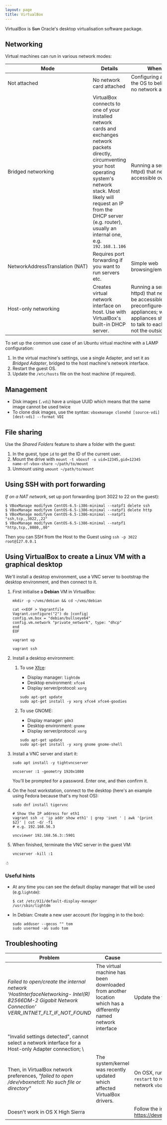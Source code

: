 ```yaml
---
layout: page
title: VirtualBox
---
```


VirtualBox is <strike>Sun</strike> Oracle's desktop virtualisation software package.

## Networking

Virtual machines can run in various network modes:

| Mode | Details | When to use |
| - | - | - |
| Not attached | No network card attached | Configuring an OS (forces the OS to believe there is no network available) |
| Bridged networking | VirtualBox connects to one of your installed network cards and exchanges network packets directly, circumventing your host operating system's network stack. Most likely will request an IP from the DHCP server (e.g. router), usually an internal one, e.g. `192.168.1.106` | Running a server (e.g. httpd) that needs to be accessible over LAN |
| NetworkAddressTranslation&nbsp;(NAT) | Requires port forwarding if you want to run servers etc. | Simple web browsing/email/downloads |
| Host-only networking | Creates virtual network interface on host. Use with VirtualBox's built-in DHCP server. | Running a server (e.g. httpd) that needs to only be accessible on the host; preconfigured virtual appliances; where two appliances should be able to talk to each other but not the outside world |

To set up the common use case of an Ubuntu virtual machine with a LAMP configuration:

1. In the virtual machine's settings, use a single Adapter, and set it as _Bridged Adapter_, bridged to the host machine's network interface.
1. Restart the guest OS.
1. Update the <code>/etc/hosts</code> file on the host machine (if required).

## Management

- Disk images (`.vdi`) have a unique UUID which means that the same image cannot be used twice
- To clone disk images, use the syntax: `vboxmanage clonehd [source-vdi] [dest-vdi] --format VDI`


## File sharing

Use the _Shared Folders_ feature to share a folder with the guest:

1. In the guest, type <code>id</code> to get the ID of the current user.
2. Mount the drive with <code>mount -t vboxsf -o uid=12345,gid=12345 name-of-vbox-share ~/path/to/mount</code>
3. Unmount using <code>umount ~/path/to/mount</code>

## Using SSH with port forwarding

*If on a NAT network*, set up port forwarding (port 3022 to 22 on the guest):

```
$ VBoxManage modifyvm CentOS-6.5-i386-minimal --natpf1 delete ssh
$ VBoxManage modifyvm CentOS-6.5-i386-minimal --natpf1 delete http
$ VBoxManage modifyvm CentOS-6.5-i386-minimal --natpf1 "ssh,tcp,,3022,,22"
$ VBoxManage modifyvm CentOS-6.5-i386-minimal --natpf1 "http,tcp,,8080,,80"
```

Then you can SSH from the Host to the Guest using `ssh -p 3022 root@127.0.0.1`

## Using VirtualBox to create a Linux VM with a graphical desktop

We'll install a desktop environment, use a VNC server to bootstrap the desktop environment, and then connect to it.

1.  First initialise a **Debian** VM in VirtualBox:

    ```shell
    mkdir -p ~/vms/debian && cd ~/vms/debian

    cat <<EOF > Vagrantfile
    Vagrant.configure("2") do |config|
    config.vm.box = "debian/bullseye64"
    config.vm.network "private_network", type: "dhcp"
    end
    EOF

    vagrant up

    vagrant ssh
    ```

1.  Install a desktop environment:

    1.  To use [Xfce][xfce]:

        - Display manager: `lightdm`
        - Desktop environment: `xfce4`
        - Display server/protocol: `xorg`

        ```shell
        sudo apt-get update
        sudo apt-get install -y xorg xfce4 xfce4-goodies
        ```

    2.  To use GNOME:

        - Display manager: `gdm3`
        - Desktop environment: `gnome`
        - Display server/protocol: `xorg`

        ```shell
        sudo apt-get update
        sudo apt-get install -y xorg gnome gnome-shell
        ```

1.  Install a VNC server and start it:

    ```shell
    sudo apt install -y tightvncserver

    vncserver :1 -geometry 1920x1080
    ```

    You'll be prompted for a password. Enter one, and then confirm it.

1.  On the host workstation, connect to the desktop (here's an example using Fedora because that's my host OS):

    ```shell
    sudo dnf install tigervnc

    # Show the IP address for eth1
    vagrant ssh -c 'ip addr show eth1' | grep 'inet ' | awk '{print $2}' | cut -d/ -f1
    # e.g. 192.168.56.3

    vncviewer 192.168.56.3::5901
    ```

1.  When finished, terminate the VNC server in the guest VM:

    ```shell
    vncserver -kill :1
    ```

☃

### Useful hints

- At any time you can see the default display manager that will be used (e.g.`lightdm`):

    ```
    $ cat /etc/X11/default-display-manager
    /usr/sbin/lightdm
    ```

- In Debian: Create a new user account (for logging in to the box):

    ```shell
    sudo adduser --gecos "" tom
    sudo usermod -aG sudo tom
    ```

## Troubleshooting

| Problem | Cause | Solution |
| - | - | - |
| _Failed to open/create the internal network 'HostInterfaceNetworking- Intel(R) 82566DM-2 Gigabit Network Connection' VERR_INTNET_FLT_IF_NOT_FOUND_ | The virtual machine has been downloaded from another location which has a differently named network interface | Update the virtual machine settings to use a valid network interface |
| "Invalid settings detected", cannot select a network interface for a Host-only Adapter connection; \
Then, in VirtualBox network preferences, _"failed to open /dev/vboxnetctl: No such file or directory"_ | The system/kernel was recently updated which affected VirtualBox drivers. | On OSX, run: <code>sudo /Library/StartupItems/VirtualBox/VirtualBox restart</code> to restart VirtualBox services, then recreate the host-only network <code>vboxnet0</code> from within Preferences. |
| Doesn't work in OS X High Sierra | | Follow the instructions at <https://developer.apple.com/library/archive/technotes/tn2459/_index.html> |

[xfce]: https://www.xfce.org/
